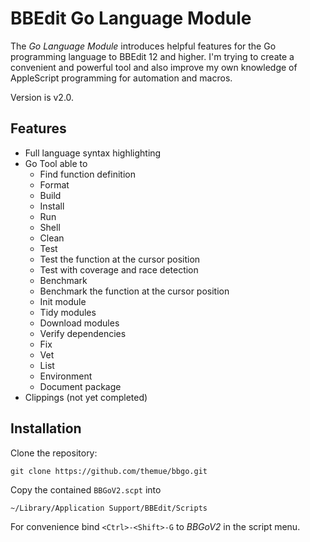 # BBEdit Go Language Module

The *Go Language Module* introduces helpful features for the Go programming language
to BBEdit 12 and higher. I'm trying to create a convenient and powerful tool and also
improve my own knowledge of AppleScript programming for automation and macros.

Version is v2.0.

## Features

- Full language syntax highlighting
- Go Tool able to
  - Find function definition
  - Format
  - Build
  - Install
  - Run
  - Shell
  - Clean
  - Test
  - Test the function at the cursor position
  - Test with coverage and race detection
  - Benchmark
  - Benchmark the function at the cursor position
  - Init module
  - Tidy modules
  - Download modules
  - Verify dependencies
  - Fix
  - Vet
  - List
  - Environment
  - Document package
- Clippings (not yet completed)

## Installation

Clone the repository:

```
git clone https://github.com/themue/bbgo.git
```

Copy the contained `BBGoV2.scpt` into

```
~/Library/Application Support/BBEdit/Scripts
```

For convenience bind `<Ctrl>-<Shift>-G` to *BBGoV2* in the script menu.
